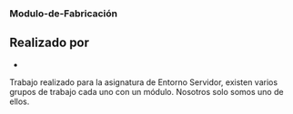 ### Modulo-de-Fabricación

###

## Realizado por
- 

Trabajo realizado para la asignatura de Entorno Servidor, existen varios grupos de trabajo cada uno con un módulo. Nosotros solo somos uno de ellos.
